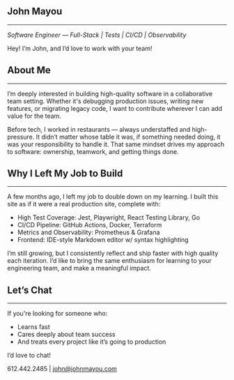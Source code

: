 ## John Mayou

---

_Software Engineer — Full-Stack | Tests | CI/CD | Observability_

Hey! I’m John, and I’d love to work with your team!

## About Me

---

I’m deeply interested in building high-quality software in a collaborative team setting. Whether it's debugging production issues, writing new features, or migrating legacy code, I want to contribute wherever I can add value for the team.

Before tech, I worked in restaurants — always understaffed and high-pressure. It didn’t matter whose table it was, if something needed doing, it was your responsibility to handle it. That same mindset drives my approach to software: ownership, teamwork, and getting things done.

## Why I Left My Job to Build

---

A few months ago, I left my job to double down on my learning. I built this site as if it were a real production site, complete with:

- High Test Coverage: Jest, Playwright, React Testing Library, Go
- CI/CD Pipeline: GitHub Actions, Docker, Terraform
- Metrics and Observability: Prometheus & Grafana
- Frontend: IDE-style Markdown editor w/ syntax highlighting

I’m still growing, but I consistently reflect and ship faster with high quality each iteration. I’d like to bring the same enthusiasm for learning to your engineering team, and make a meaningful impact.

## Let’s Chat

---

If you're looking for someone who:

- Learns fast
- Cares deeply about team success
- And treats every project like it’s going to production

I’d love to chat!

612.442.2485 | john@johnmayou.com
